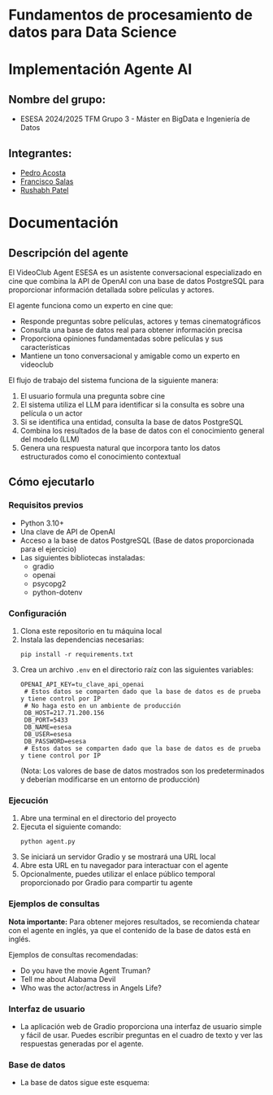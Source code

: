 # Fundamentos de procesamiento de datos para Data Science

# Implementación Agente AI

## Nombre del grupo:

* ESESA 2024/2025 TFM Grupo 3 - Máster en BigData e Ingeniería de Datos

## Integrantes:

* [Pedro Acosta](https://github.com/poacosta)
* [Francisco Salas](https://github.com/Firulais730)
* [Rushabh Patel](https://github.com/rushabhp01)

# Documentación

## Descripción del agente

El VideoClub Agent ESESA es un asistente conversacional especializado en cine que combina la API de OpenAI con una base
de datos PostgreSQL para proporcionar información detallada sobre películas y actores.

El agente funciona como un experto en cine que:

- Responde preguntas sobre películas, actores y temas cinematográficos
- Consulta una base de datos real para obtener información precisa
- Proporciona opiniones fundamentadas sobre películas y sus características
- Mantiene un tono conversacional y amigable como un experto en videoclub

El flujo de trabajo del sistema funciona de la siguiente manera:

1. El usuario formula una pregunta sobre cine
2. El sistema utiliza el LLM para identificar si la consulta es sobre una película o un actor
3. Si se identifica una entidad, consulta la base de datos PostgreSQL
4. Combina los resultados de la base de datos con el conocimiento general del modelo (LLM)
5. Genera una respuesta natural que incorpora tanto los datos estructurados como el conocimiento contextual

## Cómo ejecutarlo

### Requisitos previos

- Python 3.10+
- Una clave de API de OpenAI
- Acceso a la base de datos PostgreSQL (Base de datos proporcionada para el ejercicio)
- Las siguientes bibliotecas instaladas:
    - gradio
    - openai
    - psycopg2
    - python-dotenv

### Configuración

1. Clona este repositorio en tu máquina local
2. Instala las dependencias necesarias:
   ```
   pip install -r requirements.txt
   ```
3. Crea un archivo `.env` en el directorio raíz con las siguientes variables:
   ```
   OPENAI_API_KEY=tu_clave_api_openai
    # Estos datos se comparten dado que la base de datos es de prueba y tiene control por IP
    # No haga esto en un ambiente de producción
    DB_HOST=217.71.200.156
    DB_PORT=5433
    DB_NAME=esesa
    DB_USER=esesa
    DB_PASSWORD=esesa
    # Estos datos se comparten dado que la base de datos es de prueba y tiene control por IP
   ```
   (Nota: Los valores de base de datos mostrados son los predeterminados y deberían modificarse en un entorno de
   producción)

### Ejecución

1. Abre una terminal en el directorio del proyecto
2. Ejecuta el siguiente comando:
   ```
   python agent.py
   ```
3. Se iniciará un servidor Gradio y se mostrará una URL local
4. Abre esta URL en tu navegador para interactuar con el agente
5. Opcionalmente, puedes utilizar el enlace público temporal proporcionado por Gradio para compartir tu agente

### Ejemplos de consultas

**Nota importante:** Para obtener mejores resultados, se recomienda chatear con el agente en inglés, ya que el contenido
de la base de datos está en inglés.

Ejemplos de consultas recomendadas:

- Do you have the movie Agent Truman?
- Tell me about Alabama Devil
- Who was the actor/actress in Angels Life?

### Interfaz de usuario

* La aplicación web de Gradio proporciona una interfaz de usuario simple y fácil de usar. Puedes escribir preguntas en
  el
  cuadro de texto y ver las respuestas generadas por el agente.

### Base de datos

* La base de datos sigue este esquema:


